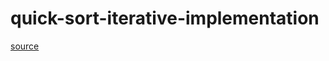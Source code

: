 # quick-sort-iterative-implementation
[source](https://learnersbucket.com/examples/algorithms/quick-sort-iterative/)
